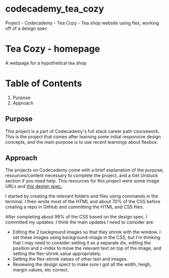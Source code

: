 # codecademy_tea_cozy
Project - Codecademy - Tea Cozy - Tea shop website using flex, working off of a design spec

<h1>Tea Cozy - homepage</h1>
<p>A webpage for a hypothetical tea shop</p>

<h1>Table of Contents</h1>
<ol>
  <li>Purpose</li>
  <li>Approach</li>
</ol>

<h2>Purpose</h2>
<p>This project is a part of Codecademy's full stack career path coursework. This is the project that comes after learning some initial responsive design concepts, and the main purpose is to use recent learnings about flexbox.</p>

<h2>Approach</h2>
<p>The projects on Codecademy come with a brief explanation of the purpose, resources/content necessary to complete the project, and a Get Unstuck section if you need help. This resources for this project were some image URLs and <a href="https://content.codecademy.com/courses/freelance-1/unit-4/img-tea-cozy-redline.jpg?_gl=1*10kd7sj*_ga*MjEwNTEwODUyOS4xNjgxNDA2NzQz*_ga_3LRZM6TM9L*MTY4NjkyNjgxMy44OC4xLjE2ODY5Mjc3NjAuNTAuMC4w">this design spec.</a></p>
<p>I started by creating the relevant folders and files using commands in the terminal. I then wrote most of the HTML and about 70% of the CSS before creating a repo in GitHub and committing the HTML and CSS files.</p>
<p>After completing about 99% of the CSS based on the design spec, I committed my updates. I think the main updates I need to consider are:</p>
  <ul>
  <li>Editing the 2 background images so that they shrink with the window. I set these images using background-image in the CSS, but I'm thinking that I may need to consider setting it as a separate div, editing the position and z-index to move the relevant text on top of the image, and setting the flex-shrink value appropriately.</li>
  <li>Setting the flex-shrink values of other text and images.</li>
  <li>Reviewing the design spect to make sure I got all the width, heigh, margin values, etc correct.</li>
